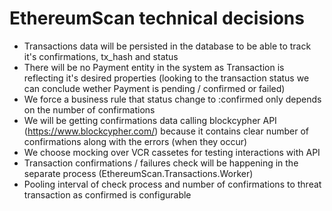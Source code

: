 # EthereumScan technical decisions

- Transactions data will be persisted in the database to be able to track it's confirmations, tx_hash and status
- There will be no Payment entity in the system as Transaction is reflecting it's desired properties (looking to the transaction status we can conclude wether Payment is pending / confirmed or failed)
- We force a business rule that status change to :confirmed only depends on the number of confirmations
- We will be getting confirmations data calling blockcypher API (https://www.blockcypher.com/) because it contains clear number of confirmations along with the errors (when they occur)
- We choose mocking over VCR cassetes for testing interactions with API
- Transaction confirmations / failures check will be happening in the separate process (EthereumScan.Transactions.Worker)
- Pooling interval of check process and number of confirmations to threat transaction as confirmed is configurable